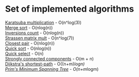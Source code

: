 # Set of implemented algorithms

[Karatsuba multiplication](https://github.com/xakyth/algorithms/blob/main/src/main/java/com/xakyth/classes/Multiplication.java) - O(n^log(3))  
[Merge sort](https://github.com/xakyth/algorithms/blob/main/src/main/java/com/xakyth/classes/Sorting.java) - O(nlog(n))  
[Inversions count](https://github.com/xakyth/algorithms/blob/main/src/main/java/com/xakyth/classes/InversionsCount.java) - O(nlog(n))  
[Strassen matrix mult](https://github.com/xakyth/algorithms/blob/main/src/main/java/com/xakyth/classes/StrassenMatrixMult.java) - O(n^log(7))  
[Closest pair](https://github.com/xakyth/algorithms/blob/main/src/main/java/com/xakyth/classes/ClosestPair.java) - O(nlog(n))  
[Quick sort](https://github.com/xakyth/algorithms/blob/main/src/main/java/com/xakyth/classes/QuickSort.java) - O(nlog(n))  
[Quick select](https://github.com/xakyth/algorithms/blob/main/src/main/java/com/xakyth/classes/QuickSelect.java) - O(n)  
[Strongly connected components](https://github.com/xakyth/algorithms/blob/main/src/main/java/com/xakyth/classes/StronglyConnectedComponents.java) - O(m + n)  
[Dijkstra's shortest-path](https://github.com/xakyth/algorithms/blob/main/src/main/java/com/xakyth/classes/DijkstraShortestPath.java) - O((n+m)*logn)  
[Prim's Minimum Spanning Tree](https://github.com/xakyth/algorithms/blob/main/src/main/java/com/xakyth/classes/PrimMST.java) - O(n+m*logm)  
